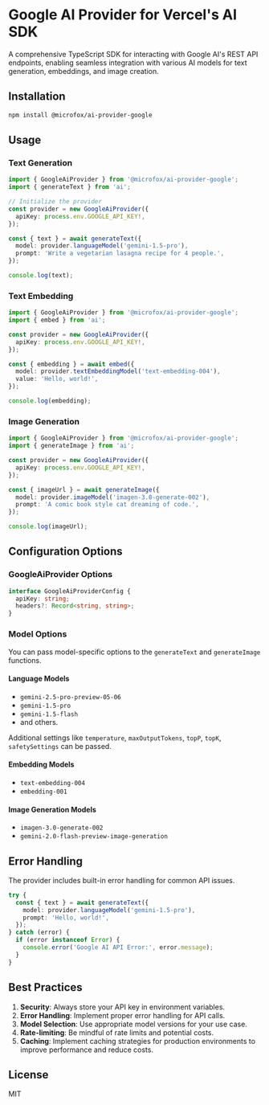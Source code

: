 # Google AI Provider for Vercel's AI SDK

A comprehensive TypeScript SDK for interacting with Google AI's REST API endpoints, enabling seamless integration with various AI models for text generation, embeddings, and image creation.

## Installation

```bash
npm install @microfox/ai-provider-google
```

## Usage

### Text Generation

```typescript
import { GoogleAiProvider } from '@microfox/ai-provider-google';
import { generateText } from 'ai';

// Initialize the provider
const provider = new GoogleAiProvider({
  apiKey: process.env.GOOGLE_API_KEY!,
});

const { text } = await generateText({
  model: provider.languageModel('gemini-1.5-pro'),
  prompt: 'Write a vegetarian lasagna recipe for 4 people.',
});

console.log(text);
```

### Text Embedding

```typescript
import { GoogleAiProvider } from '@microfox/ai-provider-google';
import { embed } from 'ai';

const provider = new GoogleAiProvider({
  apiKey: process.env.GOOGLE_API_KEY!,
});

const { embedding } = await embed({
  model: provider.textEmbeddingModel('text-embedding-004'),
  value: 'Hello, world!',
});

console.log(embedding);
```

### Image Generation

```typescript
import { GoogleAiProvider } from '@microfox/ai-provider-google';
import { generateImage } from 'ai';

const provider = new GoogleAiProvider({
  apiKey: process.env.GOOGLE_API_KEY!,
});

const { imageUrl } = await generateImage({
  model: provider.imageModel('imagen-3.0-generate-002'),
  prompt: 'A comic book style cat dreaming of code.',
});

console.log(imageUrl);
```

## Configuration Options

### GoogleAiProvider Options

```typescript
interface GoogleAiProviderConfig {
  apiKey: string;
  headers?: Record<string, string>;
}
```

### Model Options

You can pass model-specific options to the `generateText` and `generateImage` functions.

#### Language Models

- `gemini-2.5-pro-preview-05-06`
- `gemini-1.5-pro`
- `gemini-1.5-flash`
- and others.

Additional settings like `temperature`, `maxOutputTokens`, `topP`, `topK`, `safetySettings` can be passed.

#### Embedding Models

- `text-embedding-004`
- `embedding-001`

#### Image Generation Models

- `imagen-3.0-generate-002`
- `gemini-2.0-flash-preview-image-generation`

## Error Handling

The provider includes built-in error handling for common API issues.

```typescript
try {
  const { text } = await generateText({
    model: provider.languageModel('gemini-1.5-pro'),
    prompt: 'Hello, world!',
  });
} catch (error) {
  if (error instanceof Error) {
    console.error('Google AI API Error:', error.message);
  }
}
```

## Best Practices

1.  **Security**: Always store your API key in environment variables.
2.  **Error Handling**: Implement proper error handling for API calls.
3.  **Model Selection**: Use appropriate model versions for your use case.
4.  **Rate-limiting**: Be mindful of rate limits and potential costs.
5.  **Caching**: Implement caching strategies for production environments to improve performance and reduce costs.

## License

MIT
